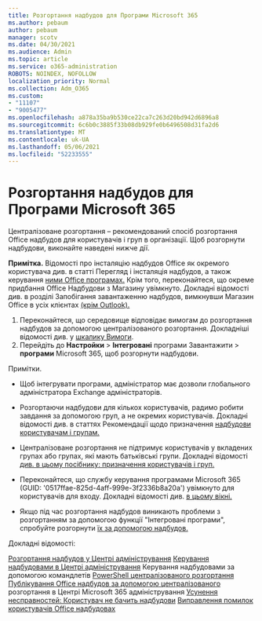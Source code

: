 ```yaml
---
title: Розгортання надбудов для Програми Microsoft 365
ms.author: pebaum
author: pebaum
manager: scotv
ms.date: 04/30/2021
ms.audience: Admin
ms.topic: article
ms.service: o365-administration
ROBOTS: NOINDEX, NOFOLLOW
localization_priority: Normal
ms.collection: Adm_O365
ms.custom:
- "11107"
- "9005477"
ms.openlocfilehash: a878a35ba9b530ce22ca7c263d20bd942d6896a8
ms.sourcegitcommit: 6c6b0c3885f33b08db929fe0b6496508d31fa2d6
ms.translationtype: MT
ms.contentlocale: uk-UA
ms.lasthandoff: 05/06/2021
ms.locfileid: "52233555"
---
```

# <a name="deploying-add-ins-for-microsoft-365-apps"></a>Розгортання надбудов для Програми Microsoft 365

Централізоване розгортання – рекомендований спосіб розгортання Office надбудов для користувачів і груп в організації. Щоб розгорнути надбудови, виконайте наведені нижче дії.

**Примітка.** Відомості про інсталяцію надбудов Office як окремого користувача див. в статті Перегляд і інсталяція надбудов, а також керування [ними Office програмах.](https://support.microsoft.com/topic/view-manage-and-install-add-ins-in-office-programs-16278816-1948-4028-91e5-76dca5380f8d) Крім того, переконайтеся, що окреме придбання Office Надбудови з Магазину увімкнуто. Докладні відомості див. в розділі Запобігання завантаженню надбудов, вимкнувши Магазин Office в усіх клієнтах [(крім Outlook).](https://docs.microsoft.com/microsoft-365/admin/manage/manage-addins-in-the-admin-center?view=o365-worldwide#prevent-add-in-downloads-by-turning-off-the-office-store-across-all-clients-except-outlook)

1. Переконайтеся, що середовище відповідає вимогам до розгортання надбудов за допомогою централізованого розгортання. Докладніші відомості див. у [шкалику Вимоги](https://docs.microsoft.com/microsoft-365/admin/manage/centralized-deployment-of-add-ins?#requirements).
2. Перейдіть до **Настройки**  >  **Інтегровані** програми Завантажити  >  **програми** Microsoft 365, щоб розгорнути надбудови. 

Примітки. 

- Щоб інтегрувати програми, адміністратор має дозволи глобального адміністратора Exchange адміністраторів.

- Розгортаючи надбудови для кількох користувачів, радимо робити завдання за допомогою груп, а не окремих користувачів. Докладні відомості див. в статтях Рекомендації щодо призначення [надбудови користувачам і групам.](https://docs.microsoft.com/microsoft-365/admin/manage/manage-deployment-of-add-ins?view=o365-worldwide#considerations-when-assigning-an-add-in-to-users-and-groups)

- Централізоване розгортання не підтримує користувачів у вкладених групах або групах, які мають батьківські групи. Докладні відомості [див. в цьому посібнику: призначення користувачів і груп.](https://docs.microsoft.com/microsoft-365/admin/manage/centralized-deployment-of-add-ins?view=o365-worldwide#user-and-group-assignments)

- Переконайтеся, що службу керування програмами Microsoft 365 (GUID: '0517ffae-825d-4aff-999e-3f2336b8a20a') увімкнуто для користувачів для входу. Докладні відомості див. [в цьому вікні.](https://docs.microsoft.com/azure/active-directory/manage-apps/add-application-portal-configure#configure-app-properties)

- Якщо під час розгортання надбудов виникають проблеми з розгортанням за допомогою функції "Інтегровані програми", спробуйте розгорнути [їх за допомогою надбудов.](https://admin.microsoft.com/AdminPortal/Home?#/Settings/AddIns)

Докладні відомості:

[Розгортання надбудов у Центрі адміністрування](https://docs.microsoft.com/microsoft-365/admin/manage/manage-deployment-of-add-ins) 
 [Керування надбудовами в Центрі адміністрування](https://docs.microsoft.com/microsoft-365/admin/manage/manage-addins-in-the-admin-center) 
 Керування надбудовами за допомогою командлетів [PowerShell централізованого розгортання](https://docs.microsoft.com/microsoft-365/enterprise/use-the-centralized-deployment-powershell-cmdlets-to-manage-add-ins) 
 [Публікування Office надбудов за допомогою централізованого](https://docs.microsoft.com/office/dev/add-ins/publish/centralized-deployment#publish-an-office-add-in-via-centralized-deployment) розгортання в Центрі Microsoft 365 адміністрування 
 [Усунення несправностей: Користувач не бачить надбудови](https://docs.microsoft.com/office365/troubleshoot/access-management/user-not-seeing-add-ins) 
 [Виправлення помилок користувачів Office надбудовах](https://docs.microsoft.com/office/dev/add-ins/testing/testing-and-troubleshooting)